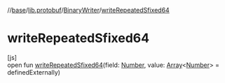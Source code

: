 //[base](../../../index.md)/[lib.protobuf](../index.md)/[BinaryWriter](index.md)/[writeRepeatedSfixed64](write-repeated-sfixed64.md)

# writeRepeatedSfixed64

[js]\
open fun [writeRepeatedSfixed64](write-repeated-sfixed64.md)(field: [Number](https://kotlinlang.org/api/latest/jvm/stdlib/kotlin/-number/index.html), value: [Array](https://kotlinlang.org/api/latest/jvm/stdlib/kotlin/-array/index.html)&lt;[Number](https://kotlinlang.org/api/latest/jvm/stdlib/kotlin/-number/index.html)&gt; = definedExternally)
